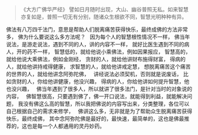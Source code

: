 > 《大方广佛华严经》
> 譬如日月随时出现，大山、幽谷普照无私。如来智慧亦复如是，普照一切无有分别，随诸众生根欲不同，智慧光明种种有异。

佛法有八万四千法门，意思是帮助人们脱离痛苦获得快乐，最终成佛的方法非常多，
佛为什么要说这么多方法呢？
&nbsp;
因为每个人的智慧根性情况不一样，
佛当年说法，是游走说法，遇到不同的人，讲的内容不一样，
就好比医生遇到不同的病人，开的药不一样，
智慧低的，就给他说小乘佛法，例如因果报应，
智慧高的，就给他说大乘佛法，例如金刚经，
贪财的人，就给他讲财布施得财富，
得病的人，就给他讲持戒得健康，
求智慧的人，就给他讲戒定慧，
想脱离痛苦这个痛苦的世界的人，就给他讲念阿弥陀佛，
&nbsp;
讲经说法必须契机，否则就是说废话，
比如贪财的人，你给他讲健康，他没兴趣，
得病的人，你给他讲如何提升智慧，他也没兴趣，
&nbsp;
佛当年遇到了很多人，所以就讲了很多法门，是针对当时的对象说的内容，
&nbsp;
佛智慧很高，只要遇到佛了，佛一开口说法，就能得到利益，就能解决问题，
我没有佛这么高的智慧，所以我把佛说的内容写出来，分类整理，各位可以自己根据自己的需求来修学，
&nbsp;
佛讲这么多，无非就是为了帮助众生脱离痛苦获得快乐，最终成佛，
其中念阿弥陀佛是最好的，最快速，最简单的，这也是佛最推荐的，这也是每一个人都通用的灵丹妙药。
